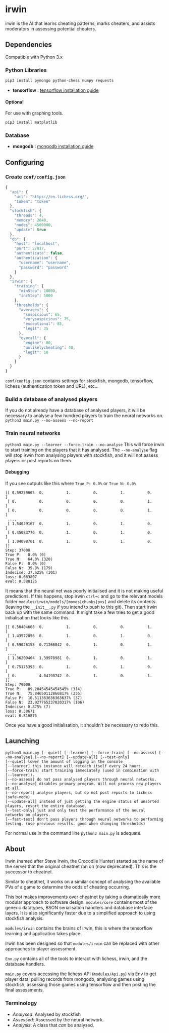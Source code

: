 # irwin
irwin is the AI that learns cheating patterns, marks cheaters, and assists moderators in assessing potential cheaters.

## Dependencies
Compatible with Python 3.x

### Python Libraries
```sh
pip3 install pymongo python-chess numpy requests
```
- **tensorflow** : [tensorflow installation guide](https://www.tensorflow.org/install)

#### Optional
For use with graphing tools.
```sh
pip3 install matplotlib
```

### Database
- **mongodb** : [mongodb installation guide](https://docs.mongodb.com/manual/installation/)

## Configuring
### Create `conf/config.json`
```javascript
{
  "api": {
    "url": "https://en.lichess.org/",
    "token": "token"
  },
  "stockfish": {
    "threads": 4,
    "memory": 2048,
    "nodes": 4500000,
    "update": true
  },
  "db": {
    "host": "localhost",
    "port": 27017,
    "authenticate": false,
    "authentication": {
      "username": "username",
      "password": "password"
    }
  },
  "irwin": {
    "training": {
      "minStep": 10000,
      "incStep": 5000
    },
    "thresholds": {
      "averages": {
        "suspicious": 65,
        "verysuspicious": 75,
        "exceptional": 85,
        "legit": 35
      },
      "overall": {
        "engine": 80,
        "unlikelycheating": 40,
        "legit": 10
      }
    }
  }
}
```

`conf/config.json` contains settings for stockfish, mongodb, tensorflow, lichess (authentication token and URL), etc...
### Build a database of analysed players
If you do not already have a database of analysed players, it will be necessary to analyse
a few hundred players to train the neural networks on.
`python3 main.py --no-assess --no-report`

### Train neural networks
`python3 main.py --learner --force-train --no-analyse`
This will force irwin to start training on the players that it has analysed. The `--no-analyse` flag will stop
irwin from analysing players with stockfish, and it will not assess players or post reports on them.

#### Debugging
If you see outputs like this where `True P: 0.0%` or `True N: 0.0%`
```
[[ 0.59259665  0.          1.          0.          1.          0.        ]
 [ 0.          0.          0.          0.          0.          1.        ]
 [ 0.          0.          0.          0.          0.          1.        ]
 ..., 
 [ 1.54029167  0.          1.          0.          1.          0.        ]
 [ 0.45083776  0.          1.          0.          1.          0.        ]
 [ 1.04098701  0.          1.          0.          1.          0.        ]]
Step: 37000
True P:   0.0% (0)
True N:   64.0% (320)
False P:  0.0% (0)
False N:  35.8% (179)
Indecise: 37.625% (301)
loss: 0.663807
eval: 0.588125
```
It means that the neural net was poorly initialised and it is not making useful predictions.
If this happens, stop irwin `ctrl+c` and go to the relevant models folder
`modules/irwin/models/[moves|chunks|pvs]` and delete its contents (leaving the `__init__.py`
if you intend to push to this git). Then start irwin back up with the same command.
It might take a few tries to get a good initialisation that looks like this.

```
[[ 0.50404608  0.          1.          0.          0.          1.        ]
 [ 1.43572056  0.          1.          0.          1.          0.        ]
 [ 0.59026158  0.71266842  0.          1.          0.          1.        ]
 ..., 
 [ 1.36209404  1.39978981  0.          1.          0.          1.        ]
 [ 0.75175393  0.          1.          0.          1.          0.        ]
 [ 0.          4.04198742  0.          1.          0.          1.        ]]
Step: 79000
True P:   89.20454545454545% (314)
True N:   75.84650112866817% (336)
False P:  10.511363636363637% (37)
False N:  23.927765237020317% (106)
Indecise: 0.875% (7)
loss: 0.38671
eval: 0.816875
```

Once you have a good initialisation, it shouldn't be necessary to redo this.

## Launching
```
python3 main.py [--quiet] [--learner] [--force-train] [--no-assess] [--no-analyse] [--no-report] [--update-all] [--test-only]
[--quiet] lower the amount of logging in the console
[--learner] this instance will reteach itself every 24 hours.
[--force-train] start training immediately (used in combination with [--learner]).
[--no-assess] do not pass analysed players through neural networks.
[--no-analyse] disables primary program. Will not process new players at all.
[--no-report] analyse players, but do not post reports to lichess (safe-mode)
[--update-all] instead of just getting the engine status of unsorted players, resort the entire database.
[--test-only] just and only test the performance of the neural networks on players.
[--fast-test] don't pass players through neural networks to performing testing. (use previous results. good when changing thresholds)
```

For normal use in the command line `python3 main.py` is adequate.

## About
Irwin (named after Steve Irwin, the Crocodile Hunter) started as the name of the server that the original
cheatnet ran on (now deprecated). This is the successor to cheatnet.

Similar to cheatnet, it works on a similar concept of analysing the available PVs of a game to determine
the odds of cheating occurring.

This bot makes improvements over cheatnet by taking a dramatically more modular approach to software design.
`modules/core` contains most of the generic datatypes, BSON serialisation handlers and database interface
layers. It is also significantly faster due to a simplified approach to using stockfish analysis.

`modules/irwin` contains the brains of irwin, this is where the tensorflow learning and application takes place.

Irwin has been designed so that `modules/irwin` can be replaced with other approaches to player assessment.

`Env.py` contains all of the tools to interact with lichess, irwin, and the database handlers.

`main.py` covers accessing the lichess API (`modules/Api.py`) via Env to get player data; pulling records from mongodb,
analysing games using stockfish, assessing those games using tensorflow and then posting the final assessments.

### Terminology
- _Analysed_: Analysed by stockfish
- _Assessed_: Assessed by the neural network.
- _Analysis_: A class that _can_ be analysed.
